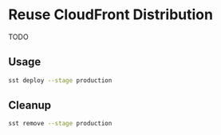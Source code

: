 # Reuse CloudFront Distribution

TODO

## Usage

```bash
sst deploy --stage production
```

## Cleanup

```bash
sst remove --stage production
```
